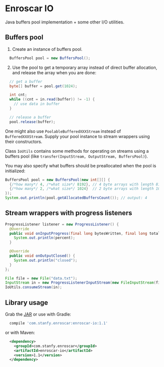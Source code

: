 Enroscar IO
===========
Java buffers pool implementation + some other I/O utilities.

Buffers pool
------------

1. Create an instance of buffers pool.
  ```java
    BuffersPool pool = new BuffersPool();
  ```

2. Use the pool to get a temporary array instead of direct buffer allocation, and release the array when you are done:
  ```java
    // get a buffer
    byte[] buffer = pool.get(1024);

    int cnt;
    while ((cnt = in.read(buffer)) != -1) {
      // use data in buffer
    }

    // release a buffer
    pool.release(buffer);
  ```

One might also use `PoolableBufferedXXXStream` instead of `BufferedXXXStream`.
Supply your pool instance to stream wrappers using their constructors.

Class `IoUtils` contains some methods for operating on streams using a buffers pool
(like `transfer(InputStream, OutputStream, BuffersPool)`).

You may also specify what buffers should be preallocated when the pool is initialized:
```java
BuffersPool pool = new BuffersPool(new int[][] {
  {/*how many*/ 4, /*what size*/ 8192}, // 4 byte arrays with length 8192
  {/*how many*/ 2, /*what size*/ 1024}  // 2 byte arrays with length 1024
});
System.out.println(pool.getAllocatedBuffersCount()); // output: 4
```


Stream wrappers with progress listeners
---------------------------------------

```java
ProgressListener listener = new ProgressListener() {
  @Override
  public void onInputProgress(final long bytesWritten, final long totalCount, final float percent) {
    System.out.println(percent);
  }

  @Override
  public void onOutputClosed() {
    System.out.println("closed");
  }
};

File file = new File("data.txt");
InputStream in = new ProgressListenerInputStream(new FileInputStream(file), listener, file.length());
IoUtils.consumeStream(in);
```

Library usage
-------------

Grab the [JAR](http://repository.sonatype.org/service/local/artifact/maven/redirect?r=central-proxy&g=com.stanfy.enroscar&a=enroscar-io&v=LATEST&e=jar)
or use with Gradle:
```groovy
  compile 'com.stanfy.enroscar:enroscar-io:1.1'
```
or with Maven:
```xml
  <dependency>
    <groupId>com.stanfy.enroscar</groupId>
    <artifactId>enroscar-io</artifactId>
    <version>1.1</version>
  </dependency>
```
